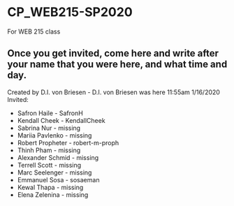 # CP_WEB215-SP2020
For WEB 215 class
## Once you get invited, come here and write after your name that you were here, and what time and day. 
Created by D.I. von Briesen - D.I. von Briesen was here 11:55am 1/16/2020
Invited:
- Safron Haile - SafronH
- Kendall Cheek - KendallCheek
- Sabrina Nur - missing
- Mariia Pavlenko - missing
- Robert Propheter - robert-m-proph
- Thinh Pham - missing
- Alexander Schmid - missing
- Terrell Scott - missing
- Marc Seelenger - missing
- Emmanuel Sosa - sosaeman
- Kewal Thapa - missing
- Elena Zelenina - missing
